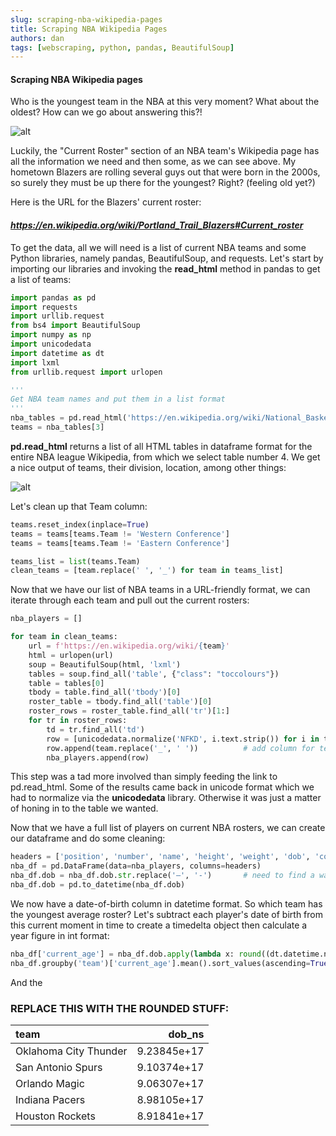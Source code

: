 ```yaml
---
slug: scraping-nba-wikipedia-pages
title: Scraping NBA Wikipedia Pages
authors: dan
tags: [webscraping, python, pandas, BeautifulSoup]
--- 
```


#### Scraping NBA Wikipedia pages

Who is the youngest team in the NBA at this very moment?  What about the oldest?  How can we go about answering this?!

![alt](./images/scrape_nba_wikis/blazers_roster.png)

Luckily, the "Current Roster" section of an NBA team's Wikipedia page has all the information we need and then some, as we can see above.  My hometown Blazers are rolling several guys out that were born in the 2000s, so surely they must be up there for the youngest?  Right?  (feeling old yet?)

Here is the URL for the Blazers' current roster: 

#### *https://en.wikipedia.org/wiki/Portland_Trail_Blazers#Current_roster*

To get the data, all we will need is a list of current NBA teams and some Python libraries, namely pandas, BeautifulSoup, and requests.  Let's start by importing our libraries and invoking the **read_html** method in pandas to get a list of teams:

~~~python
import pandas as pd
import requests
import urllib.request
from bs4 import BeautifulSoup
import numpy as np
import unicodedata
import datetime as dt
import lxml
from urllib.request import urlopen

'''
Get NBA team names and put them in a list format
'''
nba_tables = pd.read_html('https://en.wikipedia.org/wiki/National_Basketball_Association#Teams', index_col=0, header=0)
teams = nba_tables[3]
~~~

**pd.read_html** returns a list of all HTML tables in dataframe format for the entire NBA league Wikipedia, from which we select table number 4.  We get a nice output of teams, their division, location, among other things: 

![alt](./images/scrape_nba_wikis/teams_output.png)

Let's clean up that Team column: 

~~~python
teams.reset_index(inplace=True)
teams = teams[teams.Team != 'Western Conference']
teams = teams[teams.Team != 'Eastern Conference']

teams_list = list(teams.Team)
clean_teams = [team.replace(' ', '_') for team in teams_list]
~~~

Now that we have our list of NBA teams in a URL-friendly format, we can iterate through each team and pull out the current rosters: 

~~~python
nba_players = []

for team in clean_teams:
    url = f'https://en.wikipedia.org/wiki/{team}'
    html = urlopen(url)
    soup = BeautifulSoup(html, 'lxml')
    tables = soup.find_all('table', {"class": "toccolours"})
    table = tables[0]
    tbody = table.find_all('tbody')[0]
    roster_table = tbody.find_all('table')[0]
    roster_rows = roster_table.find_all('tr')[1:]
    for tr in roster_rows:
        td = tr.find_all('td')
        row = [unicodedata.normalize('NFKD', i.text.strip()) for i in td]   # gets rid of the weird \x0 spaces
        row.append(team.replace('_', ' '))          # add column for team.  may just want to use 2nd index later 
        nba_players.append(row)
~~~

This step was a tad more involved than simply feeding the link to pd.read_html.  Some of the results came back in unicode format which we had to normalize via the **unicodedata** library.  Otherwise it was just a matter of honing in to the table we wanted.  

Now that we have a full list of players on current NBA rosters, we can create our dataframe and do some cleaning: 

~~~python
headers = ['position', 'number', 'name', 'height', 'weight', 'dob', 'college', 'team']
nba_df = pd.DataFrame(data=nba_players, columns=headers)
nba_df.dob = nba_df.dob.str.replace('–', '-')       # need to find a way around those long hyphens besides manually
nba_df.dob = pd.to_datetime(nba_df.dob)
~~~

We now have a date-of-birth column in datetime format.  So which team has the youngest average roster?  Let's subtract each player's date of birth from this current moment in time to create a timedelta object then calculate a year figure in int format: 

~~~python
nba_df['current_age'] = nba_df.dob.apply(lambda x: round((dt.datetime.now() - x).days / 365.25, 2))
nba_df.groupby('team')['current_age'].mean().sort_values(ascending=True).head()
~~~

And the 

### REPLACE THIS WITH THE ROUNDED STUFF: 
| team                  |      dob_ns |
|:----------------------|------------:|
| Oklahoma City Thunder | 9.23845e+17 |
| San Antonio Spurs     | 9.10374e+17 |
| Orlando Magic         | 9.06307e+17 |
| Indiana Pacers        | 8.98105e+17 |
| Houston Rockets       | 8.91841e+17 |